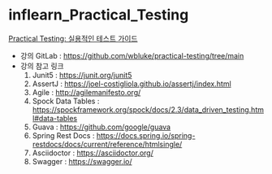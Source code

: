 # inflearn_Practical_Testing
[Practical Testing: 실용적인 테스트 가이드](https://www.inflearn.com/course/practical-testing-%EC%8B%A4%EC%9A%A9%EC%A0%81%EC%9D%B8-%ED%85%8C%EC%8A%A4%ED%8A%B8-%EA%B0%80%EC%9D%B4%EB%93%9C)

- 강의 GitLab : https://github.com/wbluke/practical-testing/tree/main
- 강의 참고 링크
  1. Junit5 : https://junit.org/junit5
  2. AssertJ : https://joel-costigliola.github.io/assertj/index.html
  3. Agile : http://agilemanifesto.org/
  4. Spock Data Tables : https://spockframework.org/spock/docs/2.3/data_driven_testing.html#data-tables
  5. Guava : https://github.com/google/guava
  6. Spring Rest Docs : https://docs.spring.io/spring-restdocs/docs/current/reference/htmlsingle/
  7. Asciidoctor : https://asciidoctor.org/
  8. Swagger : https://swagger.io/

